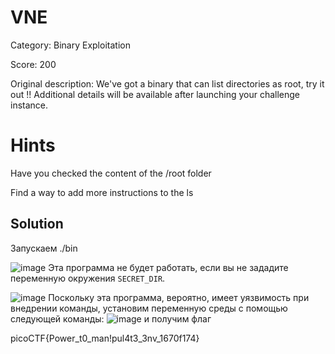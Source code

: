 # VNE #
Category: Binary Exploitation

 
Score: 200
 
 Original description: We've got a binary that can list directories as root, try it out !!
Additional details will be available after launching your challenge instance.
 
 
# Hints
Have you checked the content of the /root folder

Find a way to add more instructions to the ls

   
## Solution ##
 
Запускаем ./bin

![image](https://user-images.githubusercontent.com/55994705/229237903-690fdf93-1c48-45e0-bdd9-7ec1c3a69fa3.png)
Эта программа не будет работать, если вы не зададите переменную окружения `SECRET_DIR`.

![image](https://user-images.githubusercontent.com/55994705/229237987-1e4efd8f-fbb4-4fbe-97f1-c831ae57fd7c.png)
Поскольку эта программа, вероятно, имеет уязвимость при внедрении команды, установим переменную среды с помощью следующей команды:
![image](https://user-images.githubusercontent.com/55994705/229238127-87c208ac-5407-4bec-8492-c2d91bdbbb7e.png)
и получим флаг

picoCTF{Power_t0_man!pul4t3_3nv_1670f174}

